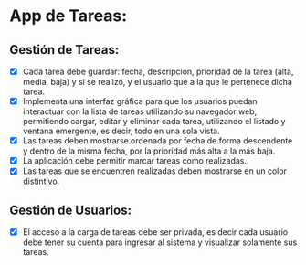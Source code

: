 # App de Tareas:

## Gestión de Tareas:

- [x] Cada tarea debe guardar: fecha, descripción, prioridad de la tarea (alta, media, baja) y si se realizó, y el usuario que a la que le pertenece dicha tarea.
- [x] Implementa una interfaz gráfica para que los usuarios puedan interactuar con la lista de tareas utilizando su navegador web, permitiendo cargar, editar y eliminar cada tarea, utilizando el listado y ventana emergente, es decir, todo en una sola vista.
- [x] Las tareas deben mostrarse ordenada por fecha de forma descendente y dentro de la misma fecha, por la prioridad más alta a la más baja.
- [x] La aplicación debe permitir marcar tareas como realizadas.
- [x] Las tareas que se encuentren realizadas deben mostrarse en un color distintivo.

## Gestión de Usuarios:

- [x] El acceso a la carga de tareas debe ser privada, es decir cada usuario debe tener su cuenta para ingresar al sistema y visualizar solamente sus tareas.
